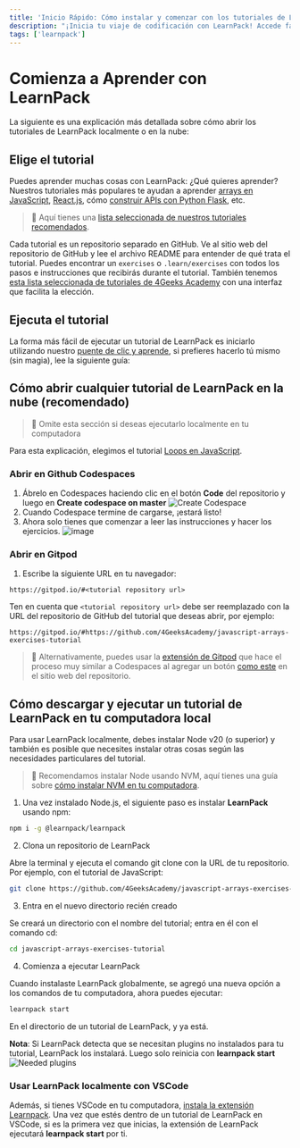 ```yaml
---
title: 'Inicio Rápido: Cómo instalar y comenzar con los tutoriales de LearnPack'
description: "¡Inicia tu viaje de codificación con LearnPack! Accede fácilmente a los tutoriales a través de Codespaces, Gitpod o localmente con guías detalladas."
tags: ['learnpack']
---
```


# Comienza a Aprender con LearnPack

La siguiente es una explicación más detallada sobre cómo abrir los tutoriales de LearnPack localmente o en la nube:

## Elige el tutorial

Puedes aprender muchas cosas con LearnPack: ¿Qué quieres aprender? Nuestros tutoriales más populares te ayudan a aprender [arrays en JavaScript](https://4geeks.com/interactive-exercise/javascript-array-loops-exercises), [React.js](https://4geeks.com/interactive-exercise/react-js-tutorial-exercises), cómo [construir APIs con Python Flask](https://4geeks.com/interactive-coding-tutorial/python-flask-api-tutorial), etc.

> 🛟 Aquí tienes una [lista seleccionada de nuestros tutoriales recomendados](https://4geeks.com/lesson/learnpack-tutorial-database).

Cada tutorial es un repositorio separado en GitHub. Ve al sitio web del repositorio de GitHub y lee el archivo README para entender de qué trata el tutorial. Puedes encontrar un `exercises` o `.learn/exercises` con todos los pasos e instrucciones que recibirás durante el tutorial. También tenemos [esta lista seleccionada de tutoriales de 4Geeks Academy](https://4geeks.com/interactive-coding-tutorials) con una interfaz que facilita la elección.

## Ejecuta el tutorial

La forma más fácil de ejecutar un tutorial de LearnPack es iniciarlo utilizando nuestro [puente de clic y aprende](https://s.4geeks.com/start), si prefieres hacerlo tú mismo (sin magia), lee la siguiente guía:

## Cómo abrir cualquier tutorial de LearnPack en la nube (recomendado)

> 🛟 Omite esta sección si deseas ejecutarlo localmente en tu computadora

Para esta explicación, elegimos el tutorial [Loops en JavaScript](https://github.com/4GeeksAcademy/javascript-arrays-exercises-tutorial).

### Abrir en Github Codespaces

1. Ábrelo en Codespaces haciendo clic en el botón **Code** del repositorio y luego en **Create codespace on master**
![Create Codespace](https://github.com/learnpack/docs/assets/107764250/982084dd-0053-4ab0-b6b8-d3b2c2037fc5)
2. Cuando Codespace termine de cargarse, ¡estará listo!
3. Ahora solo tienes que comenzar a leer las instrucciones y hacer los ejercicios.
![image](https://github.com/learnpack/docs/assets/107764250/d58a3831-b18a-4799-88be-75e9ed293254)

### Abrir en Gitpod

1. Escribe la siguiente URL en tu navegador:

```url
https://gitpod.io/#<tutorial repository url>
```

Ten en cuenta que `<tutorial repository url>` debe ser reemplazado con la URL del repositorio de GitHub del tutorial que deseas abrir, por ejemplo:

```url
https://gitpod.io/#https://github.com/4GeeksAcademy/javascript-arrays-exercises-tutorial
```

> 🛟 Alternativamente, puedes usar la [extensión de Gitpod](https://www.gitpod.io/docs/configure/user-settings/browser-extension) que hace el proceso muy similar a Codespaces al agregar un botón [como este](https://github.com/learnpack/docs/assets/107764250/366b2185-db53-4781-b304-b0b00cf635e3) en el sitio web del repositorio.

## Cómo descargar y ejecutar un tutorial de LearnPack en tu computadora local

Para usar LearnPack localmente, debes instalar Node v20 (o superior) y también es posible que necesites instalar otras cosas según las necesidades particulares del tutorial.

> 🛟 Recomendamos instalar Node usando NVM, aquí tienes una guía sobre [cómo instalar NVM en tu computadora](https://4geeks.com/how-to/install-nvm-on-every-operating-system).

1. Una vez instalado Node.js, el siguiente paso es instalar **LearnPack** usando npm:

```bash
npm i -g @learnpack/learnpack
```

2. Clona un repositorio de LearnPack

Abre la terminal y ejecuta el comando git clone con la URL de tu repositorio. Por ejemplo, con el tutorial de JavaScript:

```bash
git clone https://github.com/4GeeksAcademy/javascript-arrays-exercises-tutorial.git
```

3. Entra en el nuevo directorio recién creado

Se creará un directorio con el nombre del tutorial; entra en él con el comando cd:

```bash
cd javascript-arrays-exercises-tutorial
```

4. Comienza a ejecutar LearnPack
   
Cuando instalaste LearnPack globalmente, se agregó una nueva opción a los comandos de tu computadora, ahora puedes ejecutar:

```bash
learnpack start
```

En el directorio de un tutorial de LearnPack, y ya está.

**Nota**: Si LearnPack detecta que se necesitan plugins no instalados para tu tutorial, LearnPack los instalará. Luego solo reinicia con **learnpack start**
![Needed plugins](https://github.com/learnpack/docs/assets/107764250/952ba5f4-5a7f-424e-8dfc-856f17f7a4b5)

### Usar LearnPack localmente con VSCode

Además, si tienes VSCode en tu computadora, [instala la extensión Learnpack](https://marketplace.visualstudio.com/items?itemName=learn-pack.learnpack-vscode). Una vez que estés dentro de un tutorial de LearnPack en VSCode, si es la primera vez que inicias, la extensión de LearnPack ejecutará **learnpack start** por ti.
